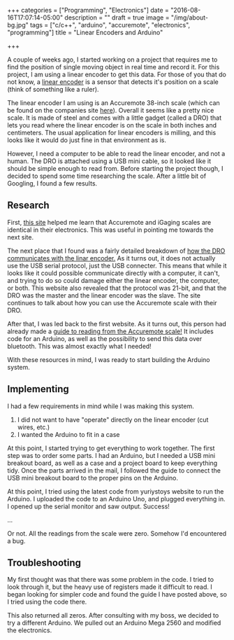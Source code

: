 +++
categories = ["Programming", "Electronics"]
date = "2016-08-16T17:07:14-05:00"
description = ""
draft = true
image = "/img/about-bg.jpg"
tags = ["c/c++", "arduino", "accuremote", "electronics", "programming"]
title = "Linear Encoders and Arduino"

+++

A couple of weeks ago, I started working on a project that requires me to find the position of single moving object in real time and record it. For this project, I am using a linear encoder to get this data. For those of you that do not know, a [linear encoder](https://en.wikipedia.org/wiki/Linear_encoder) is a sensor that detects it's position on a scale (think of something like a ruler).


The linear encoder I am using is an Accuremote 38-inch scale (which can be found on the companies site [here](http://accuremoteusa.com/page8.html)). Overall it seems like a pretty nice scale. It is made of steel and comes with a little gadget (called a DRO) that lets you read where the linear encoder is on the scale in both inches and centimeters. The usual application for linear encoders is milling, and this looks like it would do just fine in that environment as is.

However, I need a computer to be able to read the linear encoder, and not a human. The DRO is attached using a USB mini cable, so it looked like it should be simple enough to read from. Before starting the project though, I decided to spend some time researching the scale. After a little bit of Googling, I found a few results.

## Research

First, [this site](http://www.yuriystoys.com/2013/12/selecting-scales-for-dro.html) helped me learn that Accuremote and iGaging scales are identical in their electronics. This was useful in pointing me towards the next site.

The next place that I found was a fairly detailed breakdown of [how the DRO communicates with the linar encoder.](http://www.shumatech.com/web/21bit_protocol?page=0,0) As it turns out, it does not actually use the USB serial protocol, just the USB connecter. This means that while it looks like it could possible communicate directly with a computer, it can't, and trying to do so could damage either the linear encoder, the computer, or both. This website also revealed that the protocol was 21-bit, and that the DRO was the master and the linear encoder was the slave. The site continues to talk about how you can use the Accuremote scale with their DRO.

After that, I was led back to the first website. As it turns out, this person had already made a [guide to reading from the Accuremote scale!](http://www.yuriystoys.com/2012/01/reading-gtizzly-igaging-scales-with.html) It includes code for an Arduino, as well as the possibility to send this data over bluetooth. This was almost exactly what I needed!

With these resources in mind, I was ready to start building the Arduino system.

## Implementing

I had a few requirements in mind while I was making this system.

1. I did not want to have "operate" directly on the linear encoder (cut wires, etc.)
2. I wanted the Arduino to fit in a case

At this point, I started trying to get everything to work together. The first step was to order some parts. I had an Arduino, but I needed a USB mini breakout board, as well as a case and a project board to keep everything tidy. Once the parts arrived in the mail, I followed the guide to connect the USB mini breakout board to the proper pins on the Arduino.

At this point, I tried using the latest code from yuriystoys website to run the Arduino. I uploaded the code to an Arduino Uno, and plugged everything in. I opened up the serial monitor and saw output. Success!

...

Or not. All the readings from the scale were zero. Somehow I'd encountered a bug.

## Troubleshooting

My first thought was that there was some problem in the code. I tried to look through it, but the heavy use of registers made it difficult to read. I began looking for simpler code and found the guide I have posted above, so I tried using the code there.

This also returned all zeros. After consulting with my boss, we decided to try a different Arduino. We pulled out an Arduino Mega 2560 and modified the electronics. 

